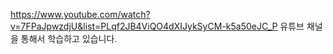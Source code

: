 https://www.youtube.com/watch?v=7FPaJpwzdjU&list=PLqf2JB4ViQO4dXIJykSyCM-k5a50eJC_P 유튜브 채널을 통해서 학습하고 있습니다.
